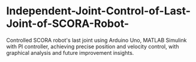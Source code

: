 # Independent-Joint-Control-of-Last-Joint-of-SCORA-Robot-
 Controlled SCORA robot's last joint using Arduino Uno, MATLAB Simulink with PI controller, achieving precise position and velocity control, with graphical analysis and future improvement insights.

